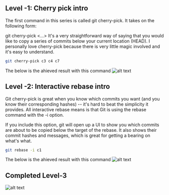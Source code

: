 ## Level -1: Cherry pick intro

The first command in this series is called git cherry-pick. It takes on the following form:

git cherry-pick <Commit1> <Commit2> <...>
It's a very straightforward way of saying that you would like to copy a series of commits below your current location (HEAD). I personally love cherry-pick because there is very little magic involved and it's easy to understand.

```bash
git cherry-pick c3 c4 c7
```

The below is the ahieved result with this command
![alt text](https://res.cloudinary.com/dhdyhdvxd/image/upload/v1739947651/3_1_result_xcrml5.png)

## Level -2: Interactive rebase intro

Git cherry-pick is great when you know which commits you want (and you know their corresponding hashes) -- it's hard to beat the simplicity it provides.
All interactive rebase means is that Git is using the rebase command with the -i option.

If you include this option, git will open up a UI to show you which commits are about to be copied below the target of the rebase. It also shows their commit hashes and messages, which is great for getting a bearing on what's what.

```bash
git rebase -i c1
```

The below is the ahieved result with this command
![alt text](https://res.cloudinary.com/dhdyhdvxd/image/upload/v1739947651/3_2_result_octmax.png)

## Completed Level-3

![alt text](https://res.cloudinary.com/dhdyhdvxd/image/upload/v1739948589/level3_ipyacz.png)
